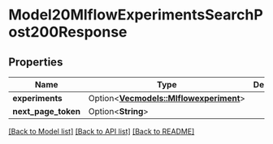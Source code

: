 # Model20MlflowExperimentsSearchPost200Response

## Properties

Name | Type | Description | Notes
------------ | ------------- | ------------- | -------------
**experiments** | Option<[**Vec<models::Mlflowexperiment>**](mlflowexperiment.md)> |  | [optional]
**next_page_token** | Option<**String**> |  | [optional]

[[Back to Model list]](../README.md#documentation-for-models) [[Back to API list]](../README.md#documentation-for-api-endpoints) [[Back to README]](../README.md)


